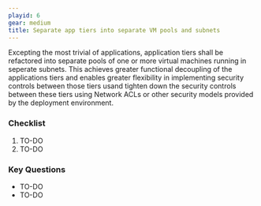 ```yaml
---
playid: 6
gear: medium
title: Separate app tiers into separate VM pools and subnets
---
```


Excepting the most trivial of applications, application tiers shall
be refactored into separate pools of one or more virtual machines
running in seperate subnets. This achieves greater functional
decoupling of the applications tiers and enables greater flexibility
in implementing security controls between those tiers usand tighten
down the security controls between these tiers using Network ACLs or
other security models provided by the deployment environment.

### Checklist
1. TO-DO
2. TO-DO

### Key Questions
- TO-DO
- TO-DO